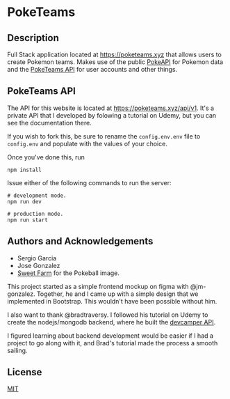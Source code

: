 # PokeTeams

## Description

Full Stack application located at https://poketeams.xyz that allows users to create Pokemon teams. Makes use of the public [PokeAPI](https://pokeapi.co/) for Pokemon data and the [PokeTeams API](https://poketeams.xyz/api/v1) for user accounts and other things.

## PokeTeams API

The API for this website is located at https://poketeams.xyz/api/v1. It's a private API that I developed by folowing a tutorial on Udemy, but you can see the documentation there.

If you wish to fork this, be sure to rename the `config.env.env` file to `config.env` and populate with the values of your choice.

Once you've done this, run

```
npm install
```

Issue either of the following commands to run the server:

```
# development mode.
npm run dev

# production mode.
npm run start
```

## Authors and Acknowledgements

- Sergio Garcia
- Jose Gonzalez
- [Sweet Farm](https://thenounproject.com/sweetfarm/collection/pokemon-go/) for the Pokeball image.

This project started as a simple frontend mockup on figma with @jm-gonzalez. Together, he and I came up with a simple design that we implemented in Bootstrap. This wouldn't have been possible without him.

I also want to thank @bradtraversy. I followed his tutorial on Udemy to create the nodejs/mongodb backend, where he built the [devcamper API](https://github.com/bradtraversy/devcamper-api).

I figured learning about backend development would be easier if I had a project to go along with it, and Brad's tutorial made the process a smooth sailing.

## License

[MIT](https://choosealicense.com/licenses/mit/)
